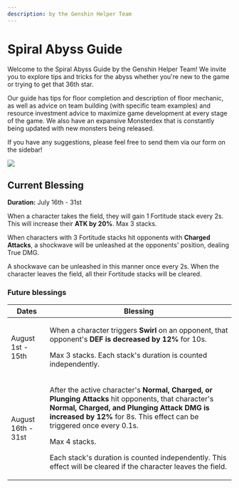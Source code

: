 ```yaml
---
description: by the Genshin Helper Team
---
```


# Spiral Abyss Guide

Welcome to the Spiral Abyss Guide by the Genshin Helper Team! We invite you to explore tips and tricks for the abyss whether you're new to the game or trying to get that 36th star.

Our guide has tips for floor completion and description of floor mechanic, as well as advice on team building (with specific team examples) and resource investment advice to maximize game development at every stage of the game. We also have an expansive Monsterdex that is constantly being updated with new monsters being released.

If you have any suggestions, please feel free to send them via our form on the sidebar!

![](.gitbook/assets/spiral\_abyss\_banner\_no\_text.jpg)

## Current Blessing

**Duration:** July 16th - 31st

When a character takes the field, they will gain 1 Fortitude stack every 2s. This will increase their **ATK by 20%**. Max 3 stacks.&#x20;

When characters with 3 Fortitude stacks hit opponents with **Charged Attacks**, a shockwave will be unleashed at the opponents' position, dealing True DMG.

A shockwave can be unleashed in this manner once every 2s. When the character leaves the field, all their Fortitude stacks will be cleared.

### Future blessings

| Dates              | Blessing                                                                                                                                                                                                                                                                                                                                                                                                       |
| ------------------ | -------------------------------------------------------------------------------------------------------------------------------------------------------------------------------------------------------------------------------------------------------------------------------------------------------------------------------------------------------------------------------------------------------------- |
| August 1st - 15th  | <p>When a character triggers <strong>Swirl</strong> on an opponent, that opponent's <strong>DEF is decreased by 12%</strong> for 10s.</p><p></p><p>Max 3 stacks. Each stack's duration is counted independently.</p>                                                                                                                                                                                           |
| August 16th - 31st | <p>After the active character's <strong>Normal, Charged, or Plunging Attacks</strong> hit opponents, that character's <strong>Normal, Charged, and Plunging Attack DMG is increased by 12%</strong> for 8s. This effect can be triggered once every 0.1s.</p><p></p><p>Max 4 stacks. </p><p>Each stack's duration is counted independently. This effect will be cleared if the character leaves the field.</p> |
